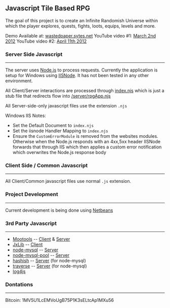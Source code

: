 Javascript Tile Based RPG
-------------------------

The goal of this project is to create an Infinite Randomish Universe within which the player explores, quests, fights, loots, equips, levels and more.

Demo Available at: [wastedpaper.sytes.net](http://wastedpaper.sytes.net:50014/)
YouTube video #1: [March 2nd 2012](http://www.youtube.com/watch?v=D1-w8bU1E4Y)
YouTube video #2: [April 11th 2012](http://youtu.be/0fUgivYQruU)

### Server Side Javascript
--------------------------


The server uses [Node.js](http://www.nodejs.org) to process requests.
Currently the application is setup for Windows using [IISNode](https://github.com/tjanczuk/iisnode).
It has not been tested in any other environment.

All Client/Server interactions are processed through [index.njs](https://github.com/Probed/RPG/blob/master/index.njs) which is just a stub file that redirects flow into [/server/rpgApp.njs](https://github.com/Probed/RPG/blob/master/server/rpgApp.njs)

All Server-side-only javascript files use the extension `.njs`

Windows IIS Notes:

* Set the Default Document to `index.njs`
* Set the iisnode Handler Mapping to `index.njs`
* Ensure the `CustomErrorModule` is removed from the websites modules. Otherwise when the Node.js responds with an 4xx,5xx header IISNode forwards that through IIS which then applies a custom error notification which overwrites the Node.js response body


### Client Side / Common Javascript
-----------------------------------

All Client/Common javascript files use normal `.js` extension.


### Project Development
------------

Current development is being done using [Netbeans](http://www.netbeans.org/)

### 3rd Party Javascript
------------------------

* [Mootools](http://www.mootools.com) -- [Client](https://github.com/Probed/RPG/tree/master/client/mootools) & [Server](https://github.com/Probed/RPG/blob/master/server/mootools-core-1.4.2-server.njs)
* [JxLib](http://jxLib.org/) -- [Client](https://github.com/Probed/RPG/tree/master/client/jx)
* [node-mysql](https://github.com/felixge/node-mysql) -- [Server](https://github.com/Probed/RPG/tree/master/node_modules)
* [node-mysql-pool](https://github.com/Kijewski/node-mysql-pool) -- [Server](https://github.com/Probed/RPG/tree/master/node_modules)
* [hashish](http://github.com/substack/node-hashish) -- [Server](https://github.com/Probed/RPG/tree/master/node_modules) (for node-mysql)
* [traverse](http://github.com/substack/js-traverse) -- [Server](https://github.com/Probed/RPG/tree/master/node_modules) (for node-mysql)
* [log4js](https://github.com/nomiddlename/log4js-node)

### Dontations
--------------

Bitcoin: 1MV5U1LcEMVoUgB75P1K3sELtcAp1MXu56